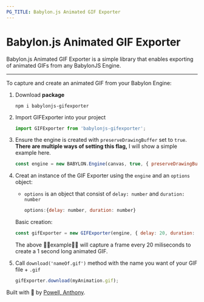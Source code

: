 ```yaml
---
PG_TITLE: Babylon.js Animated GIF Exporter
---
```


# Babylon.js Animated GIF Exporter

Babylon.js Animated GIF Exporter is a simple library that enables exporting of animated GIFs from any BabylonJS Engine.

---

To capture and create an animated GIF from your Babylon Engine:

1.  Download **package**

    `npm i babylonjs-gifexporter`

2.  Import GIFExporter into your project

    ```javascript
    import GIFExporter from 'babylonjs-gifexporter';
    ```

3.  Ensure the engine is created with `preserveDrawingBuffer` set to `true`. **There are multiple ways of setting this flag,** I will show a simple example here.

    ```javascript
    const engine = new BABYLON.Engine(canvas, true, { preserveDrawingBuffer: true });
    ```

4.  Creat an instance of the GIF Exporter using the `engine` and an `options` object:

    - `options` is an object that consist of `delay: number` and `duration: number`
      ```javascript
      options:{delay: number, duration: number}
      ```

    Basic creation:

    ```javascript
    const gifExporter = new GIFExporter(engine, { delay: 20, duration: 1000 });
    ```

    The above 🔼🔼example🔼🔼 will capture a frame every 20 miliseconds to create a 1 second long animated GIF.

5.  Call `download('nameOf.gif')` method with the name you want of your GIF file + `.gif`
    ```javascript
    gifExporter.download(myAnimation.gif);
    ```

Built with 💖 by [Powell, Anthony](http://anthony-powell.com).
